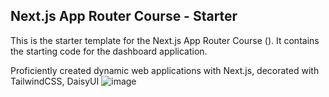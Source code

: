 ## Next.js App Router Course - Starter

This is the starter template for the Next.js App Router Course (). It contains the starting code for the dashboard application.

Proficiently created dynamic web applications with Next.js, decorated with TailwindCSS, DaisyUI
![image](https://github.com/shroommm/nextjs-dashboard/assets/108312524/0ed18200-92c5-429b-978b-47a03889faec)

